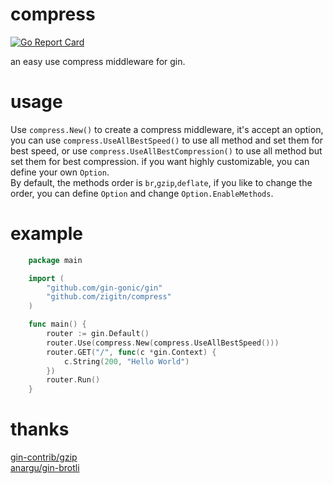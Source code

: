 # compress

[![Go Report Card](https://goreportcard.com/badge/github.com/zigitn/compress)](https://goreportcard.com/report/github.com/zigitn/compress)

an easy use compress middleware for gin.

# usage
Use `compress.New()` to create a compress middleware, it's accept an option, you can use `compress.UseAllBestSpeed()` to use all method and set them for best speed, or use `compress.UseAllBestCompression()`
to use all method but set them for best compression. if you want highly customizable, you can define your own `Option`.  
By default, the methods order is `br`,`gzip`,`deflate`, if you like to change the order, you can define `Option` and change `Option.EnableMethods`.

# example
```go
    package main

    import (
        "github.com/gin-gonic/gin"
        "github.com/zigitn/compress"
    )

    func main() {
        router := gin.Default()
        router.Use(compress.New(compress.UseAllBestSpeed()))
        router.GET("/", func(c *gin.Context) {
            c.String(200, "Hello World")
        })
        router.Run()
    }
```

# thanks
[gin-contrib/gzip](https://github.com/gin-contrib/gzip)  
[anargu/gin-brotli](https://github.com/anargu/gin-brotli)  